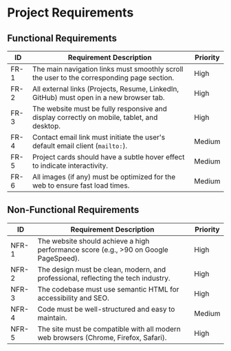 # Project Requirements

## Functional Requirements

| ID  | Requirement Description                                                                 | Priority |
| --- | --------------------------------------------------------------------------------------- | -------- |
| FR-1| The main navigation links must smoothly scroll the user to the corresponding page section.| High     |
| FR-2| All external links (Projects, Resume, LinkedIn, GitHub) must open in a new browser tab.   | High     |
| FR-3| The website must be fully responsive and display correctly on mobile, tablet, and desktop.| High     |
| FR-4| Contact email link must initiate the user's default email client (`mailto:`).           | Medium   |
| FR-5| Project cards should have a subtle hover effect to indicate interactivity.              | Medium   |
| FR-6| All images (if any) must be optimized for the web to ensure fast load times.            | Medium   |

## Non-Functional Requirements

| ID   | Requirement Description                                                              | Priority |
| ---- | ------------------------------------------------------------------------------------ | -------- |
| NFR-1| The website should achieve a high performance score (e.g., >90 on Google PageSpeed). | High     |
| NFR-2| The design must be clean, modern, and professional, reflecting the tech industry.    | High     |
| NFR-3| The codebase must use semantic HTML for accessibility and SEO.                       | High     |
| NFR-4| Code must be well-structured and easy to maintain.                                   | Medium   |
| NFR-5| The site must be compatible with all modern web browsers (Chrome, Firefox, Safari).  | High     |